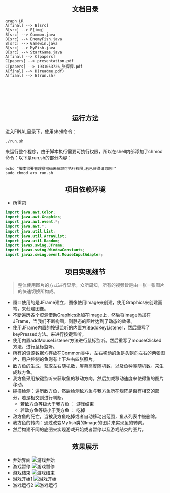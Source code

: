 ## <center> 文档目录 ##
```mermaid
graph LR
A[final] --> B[src]
B[src] --> F[img]
B[src] --> Common.java
B[src] --> EnemyFish.java
B[src] --> Gamewin.java
B[src] --> MyFish.java
B[src] --> StartGame.java
A[final] --> C[papers]
C[papers] --> presentation.pdf
C[papers] --> 1931053726_张探探.pdf
A[final] --> D(readme.pdf)
A[fianl] --> E(run.sh)
```
<br>
<br>
<br>
<br>

## <center> 运行方法 ##
进入FINAL目录下，使用shell命令：
```bash
./run.sh
```
来运行整个程序，由于脚本执行需要可执行权限，所以在shell内部添加了chmod命令：以下是run.sh的部分内容：

```shell
echo "脚本需要管理员密码来获取可执行权限,若已获得请忽略!"
sudo chmod a+x run.sh
```

## <center> 项目依赖环境 ##
- 所需包
```java
import java.awt.Color;
import java.awt.Graphics; 
import java.awt.event.*;
import java.awt.*;
import java.util.List;
import java.util.ArrayList;
import java.util.Random;
import javax.swing.JFrame;
import javax.swing.WindowConstants;
import javax.swing.event.MouseInputAdapter;
```

## <center> 项目实现细节 ##
> 整体使用图片的方式进行显示，众所周知，所有的视频皆是由一张一张图片的快速切换所构成。
  - 窗口使用的是JFrame建立，图像使用Image来创建，使用Graphics来创建画笔，来创建图像。
  - 不断遍历各个资源借助Graphics添加在Image上，然后将Image添加在JFrame，当我们不断构图，则静态的图片达到了动态的效果。
  - 使用JFrame内置的按键监听的内置方法addKeyListener，然后重写了keyPressed方法。来进行按键监听。
  - 使用内置addMouseListener方法进行鼠标监听。然后重写了mouseClicked方法，进行鼠标监听。
  - 所有的资源数据均存放在Common类中，左右移动的鱼是头朝向左右的两张图片，用户控制的鱼则有上下左右四张照片。
  - 敌方鱼的生成，获取左右随机数，屏幕高度随机数，以及鱼种类随机数。来生成敌方鱼。
  - 我方鱼采用按键监听来获取鱼的移动方向。然后加减移动速度来使得鱼的图片移动。
  - 碰撞检测：遍历敌方鱼，然后检测敌方鱼与我方鱼所在矩阵是否有相交的部分，若是相交则进行判断。
    - 若敌方鱼等级大于我方鱼 ： 游戏结束
    - 若敌方鱼等级小于我方鱼 ： 吃掉
  - 敌方鱼的死亡，当被我方鱼吃掉或者自动移动出范围，鱼从列表中被删除。
  - 我方鱼的转向：通过改变Myfish类的Image的图片来实现鱼的转向。
  - 然后构建不同的底图来实现游戏开始或者暂停以及游戏结束的图片。
## <center> 效果展示 ##
- 开始界面
 ![游戏开始](./ii/5.png)
- 游戏暂停
 ![游戏暂停](./ii/4.png)
- 游戏结束
 ![游戏结束](./ii/3.png)
- 游戏开始1
 ![游戏开始](./ii/1.png)
- 游戏运行2
 ![游戏运行](./ii/2.png)
